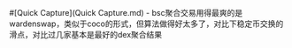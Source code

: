 
#[Quick Capture](Quick Capture.md)
    - bsc聚合交易用得最爽的是wardenswap，类似于coco的形式，但算法做得好太多了，对比下稳定币交换的滑点，对比过几家基本是最好的dex聚合结果



